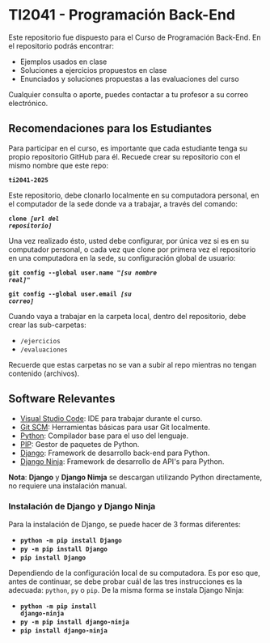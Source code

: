 # TI2041 - Programación Back-End
Este repositorio fue dispuesto para el Curso de Programación Back-End. En el repositorio podrás encontrar: 
- Ejemplos usados en clase
- Soluciones a ejercicios propuestos en clase
- Enunciados y soluciones propuestas a las evaluaciones del curso

Cualquier consulta o aporte, puedes contactar a tu profesor a su correo electrónico.

## Recomendaciones para los Estudiantes
Para participar en el curso, es importante que cada estudiante tenga su propio repositorio GitHub para él. Recuede crear su repositorio con el mismo nombre que este repo: 

<code>**ti2041-2025**</code>

Este repositorio, debe clonarlo localmente en su computadora personal, en el computador de la sede donde va a trabajar, a través del comando: 

<code>**clone *[url del repositorio]***</code>

Una vez realizado ésto, usted debe configurar, por única vez si es en su computador personal, o cada vez que clone por primera vez el repositorio en una computadora en la sede, su configuración global de usuario: 

<code>**git config --global user.name "*[su nombre real]*"**</code>

<code>**git config --global user.email *[su correo]***</code>

Cuando vaya a trabajar en la carpeta local, dentro del repositorio, debe crear las sub-carpetas: 
- <code>/ejercicios</code>
- <code>/evaluaciones</code>

Recuerde que estas carpetas no se van a subir al repo mientras no tengan contenido (archivos).

## Software Relevantes
- [Visual Studio Code](https://code.visualstudio.com/download): IDE para trabajar durante el curso.
- [Git SCM](https://git-scm.com/downloads): Herramientas básicas para usar Git localmente.
- [Python](https://www.python.org/downloads/): Compilador base para el uso del lenguaje.
- [PIP](https://pypi.org/project/pip/): Gestor de paquetes de Python.
- [Django](https://www.djangoproject.com/): Framework de desarrollo back-end para Python.
- [Django Ninja](https://django-ninja.dev/): Framework de desarrollo de API's para Python.

**Nota**: **Django** y **Django Nimja** se descargan utilizando Python directamente, no requiere una instalación manual.

### Instalación de Django y Django Ninja

Para la instalación de Django, se puede hacer de 3 formas diferentes:

- <code>**python -m pip install Django**</code>
- <code>**py -m pip install Django**</code>
- <code>**pip install Django**</code>

Dependiendo de la configuración local de su computadora. Es por eso que, antes de continuar, se debe probar cuál de las tres instrucciones es la adecuada: <code>python</code>, <code>py</code> o <code>pip</code>. De la misma forma se instala Django Ninja:

- <code>**python -m pip install django-ninja**</code>
- <code>**py -m pip install django-ninja**</code>
- <code>**pip install django-ninja**</code>